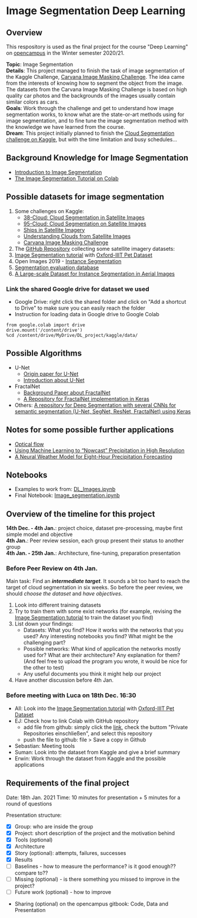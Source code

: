 # Image Segmentation Deep Learning 
## Overview 
This respository is used as the final project for the course "Deep Learning" on [opencampus](https://edu.opencampus.sh/) in the Winter semester 2020/21.

**Topic**: Image Segmentation<br>
**Details**: This project managed to finish the task of image segmentation of the Kaggle Challenge, [Carvana Image Masking Challenge](https://www.kaggle.com/c/carvana-image-masking-challenge/overview). 
The idea came from the interests of knowing how to segment the object from the image. 
The datasets from the Carvana Image Masking Challenge is based on high quality car photos and the backgrounds of the images usually contain similar colors as cars.<br>
**Goals**: Work through the challenge and get to understand how image segmentation works, to know what are the state-or-art methods using for image segmentation, and to fine tune the image segmentation method with the knowledge we have learned from the course.<br>
**Dream**: This project initially planned to finish the [Cloud Segmentation challenge on Kaggle]((https://www.kaggle.com/sorour/95cloud-cloud-segmentation-on-satellite-images/version/1)), but with the time limitation and busy schedules... 

## Background Knowledge for Image Segmentation
* [Introduction to Image Segmentation](https://www.analyticsvidhya.com/blog/2019/04/introduction-image-segmentation-techniques-python/)
* [The Image Segmentation Tutorial on Colab](https://www.tensorflow.org/tutorials/images/segmentation)

## Possible datasets for image segmentation
1. Some challenges on Kaggle:
    - [38-Cloud: Cloud Segmentation in Satellite Images](https://www.kaggle.com/sorour/38cloud-cloud-segmentation-in-satellite-images)
    - [95-Cloud: Cloud Segmentation on Satellite Images](https://www.kaggle.com/sorour/95cloud-cloud-segmentation-on-satellite-images/version/1)
    - [Ships in Satellite Imagery](https://www.kaggle.com/rhammell/ships-in-satellite-imagery)
    - [Understanding Clouds from Satellite Images](https://www.kaggle.com/c/understanding_cloud_organization) 
    - [Carvana Image Masking Challenge](https://www.kaggle.com/c/carvana-image-masking-challenge/overview)
2. The [GitHub Repository](https://github.com/chrieke/awesome-satellite-imagery-datasets) collecting some satellite imagery datasets: 
3. [Image Segmentation tutorial](https://www.tensorflow.org/tutorials/images/segmentation) with [Oxford-IIIT Pet Dataset](https://www.robots.ox.ac.uk/%7Evgg/data/pets/)
4. Open Images 2019 - [Instance Segmentation](https://www.kaggle.com/c/open-images-2019-instance-segmentation/data)
5. [Segmentation evaluation database](http://www.wisdom.weizmann.ac.il/~vision/Seg_Evaluation_DB/index.html)
6. [A Large-scale Dataset for Instance Segmentation in Aerial Images](https://captain-whu.github.io/iSAID/dataset.html)

### Link the shared Google drive for dataset we used
- Google Drive: right click the shared folder and click on "Add a shortcut to Drive" to make sure you can easily reach the folder
- Instruction for loading data in Google drive to Google Colab
```
from google.colab import drive
drive.mount('/content/drive')
%cd /content/drive/MyDrive/DL_project/kaggle/data/
```

## Possible Algorithms
* U-Net
    - [Origin paper for U-Net](https://arxiv.org/abs/1505.04597)
    - [Introduction about U-Net](https://neurohive.io/en/popular-networks/u-net/)
* FractalNet
    - [Background Paper about FractalNet](https://arxiv.org/pdf/1605.07648.pdf)
    - [A Repository for FractalNet implementation in Keras](https://github.com/snf/keras-fractalnet/blob/master/src/fractalnet.py)
* Others:
  [A repository for Deep Segmentation with several CNNs for semantic segmentation (U-Net, SegNet, ResNet, FractalNet) using Keras](https://github.com/danielelic/deep-segmentation/blob/master/train_fractal_unet.py)

## Notes for some possible further applications
* [Optical flow](https://nanonets.com/blog/optical-flow/)
* [Using Machine Learning to “Nowcast” Precipitation in High Resolution](https://ai.googleblog.com/2020/01/using-machine-learning-to-nowcast.html)
* [A Neural Weather Model for Eight-Hour Precipitation Forecasting](https://ai.googleblog.com/2020/03/a-neural-weather-model-for-eight-hour.html)


## Notebooks 
* Examples to work from: [DL_Images.ipynb](https://github.com/yej117/Cloud_Segmentation_Deep_Learning/blob/main/DL_Images.ipynb)
* Final Notebook: [Image_segmentation.ipynb](https://github.com/yej117/Image_Segmentation_Deep_Learning/blob/main/Image_segmentation.ipynb)

## Overview of the timeline for this project
**14th Dec. - 4th Jan.**: project choice, dataset pre-processing, maybe first simple model and objective <br>
**4th Jan.**: Peer review session, each group present their status to another group <br>
**4th Jan. - 25th Jan.**: Architecture, fine-tuning, preparation presentation <br>

### Before Peer Review on 4th Jan. 
Main task: 
Find an **_intermediate target_**. It sounds a bit too hard to reach the target of cloud segmentation in six weeks.
So before the peer review, we should _choose the dataset_ and _have objectives_.

1. Look into different training datasets
2. Try to train them with some exist networks (for example, revising the [Image Segmentation tutorial](https://www.tensorflow.org/tutorials/images/segmentation) to train the dataset you find) 
3. List down your findings:
    - Datasets: What you find? How it works with the networks that you used? Any interesting notebooks you find? What might be the challenging part?
    - Possible networks: What kind of application the networks mostly used for? What are their architecture? Any explanation for them? (And feel free to upload the program you wrote, it would be nice for the other to test)
    - Any useful documents you think it might help our project
4. Have another discussion before 4th Jan.

### Before meeting with Luca on 18th Dec. 16:30
- All: Look into the [Image Segmentation tutorial](https://www.tensorflow.org/tutorials/images/segmentation) with [Oxford-IIIT Pet Dataset](https://www.robots.ox.ac.uk/~vgg/data/pets/) 
- EJ: Check how to link Colab with GitHub repository 
     * add file from github: simply click the [link](http://colab.research.google.com/github), check the buttom "Private Repositories einschließen", and select this repository
     * push the file to github: file > Save a copy in Github
- Sebastian: Meeting tools
- Suman: Look into the dataset from Kaggle and give a brief summary
- Erwin: Work through the dataset from Kaggle and the possible applications


## Requirements of the final project
Date: 18th Jan. 2021
Time: 10 minutes for presentation + 5 minutes for a round of questions

Presentation structure:
- [x] Group: who are inside the group
- [x] Project: short description of the project and the motivation behind
- [x] Tools (optional)
- [x] Architecture
- [x] Story (optional): attempts, failures, successes
- [x] Results 
- [ ] Baselines - how to measure the performance? is it good enough?? compare to??
- [ ] Missing (optional) - is there something you missed to improve in the project?
- [ ] Future work (optional) - how to improve

* Sharing (optional) on the opencampus gitbook: Code, Data and Presentation
